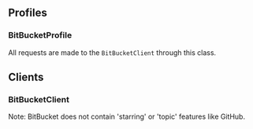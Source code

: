 ## Profiles

### BitBucketProfile

All requests are made to the ``BitBucketClient`` through this class.


## Clients

### BitBucketClient

Note: BitBucket does not contain 'starring' or 'topic' features like GitHub.
